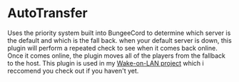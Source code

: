 # AutoTransfer

Uses the priority system built into BungeeCord to determine which server is the default and which is the fall back. when your default server is down, this plugin will perform a repeated check to see when it comes back online. Once it comes online, the plugin moves all of the players from the fallback to the host. This plugin is used in my [Wake-on-LAN project](https://github.com/TrademarkTHIS/BungeeWoL) which i reccomend you check out if you haven't yet.
